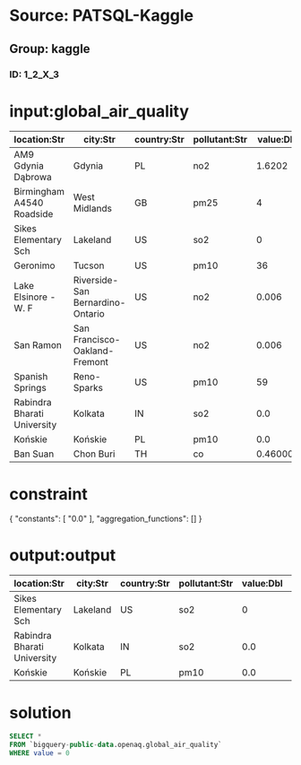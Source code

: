 # Source: PATSQL-Kaggle
## Group: kaggle
### ID: 1_2_X_3

# input:global_air_quality

| location:Str | city:Str | country:Str | pollutant:Str | value:Dbl | timestamp:Date | unit:Str | source_name:Str | latitude:Dbl | longitude:Dbl | averaged_over_in_hours:Dbl |
|---|---|---|---|---|---|---|---|---|---|---|
| AM9 Gdynia Dąbrowa | Gdynia | PL | no2 | 1.6202 | 2020-02-17 | µg/m³ | GIOS | 54.46576 | 18.46491 | NULL |
| Birmingham A4540 Roadside | West Midlands | GB | pm25 | 4 | 2020-02-17 | µg/m³ | DEFRA | 52.47609 | -1.875024 | 24 |
| Sikes Elementary Sch | Lakeland | US | so2 | 0 | 2020-02-17 | ppm | AirNow | 27.94 | -82.0003 | 1 |
| Geronimo | Tucson | US | pm10 | 36 | 2020-02-17 | µg/m³ | AirNow | 32.25 | -110.9667 | 1 |
| Lake Elsinore - W. F | Riverside-San Bernardino-Ontario | US | no2 | 0.006 | 2020-02-17 | ppm | AirNow | 33.676537 | -117.331024 | 1 |
| San Ramon | San Francisco-Oakland-Fremont | US | no2 | 0.006 | 2020-02-17 | ppm | AirNow | 37.74365 | -121.93419 | 1 |
| Spanish Springs | Reno-Sparks | US | pm10 | 59 | 2020-02-17 | µg/m³ | AirNow | 39.621464 | -119.718735 | 1 |
| Rabindra Bharati University | Kolkata | IN | so2 | 0.0 | 2017-10-28 | µg/m³ | CPCB | 22.627874 | 88.380400 | 0.25 |
| Końskie | Końskie | PL | pm10 | 0.0 | 2018-12-21 | µg/m³ | GIOS | 51.189526 | 20.408892 | NULL |
| Ban Suan | Chon Buri | TH | co | 0.460000 | 2020-02-17 | ppm | Thailand | 13.360626 | 100.984540 | 1 |

# constraint

{
  "constants": [
    "0.0"
  ],
  "aggregation_functions": []
}

# output:output

| location:Str | city:Str | country:Str | pollutant:Str | value:Dbl | timestamp:Date | unit:Str | source_name:Str | latitude:Dbl | longitude:Dbl | averaged_over_in_hours:Dbl |
|---|---|---|---|---|---|---|---|---|---|---|
| Sikes Elementary Sch | Lakeland | US | so2 | 0 | 2020-02-17 | ppm | AirNow | 27.94 | -82.0003 | 1 |
| Rabindra Bharati University | Kolkata | IN | so2 | 0.0 | 2017-10-28 | µg/m³ | CPCB | 22.627874 | 88.380400 | 0.25 |
| Końskie | Końskie | PL | pm10 | 0.0 | 2018-12-21 | µg/m³ | GIOS | 51.189526 | 20.408892 | NULL |

# solution

```sql
SELECT *
FROM `bigquery-public-data.openaq.global_air_quality`
WHERE value = 0
```
